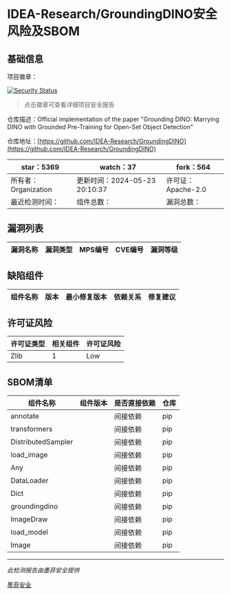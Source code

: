 # IDEA-Research/GroundingDINO安全风险及SBOM

## 基础信息

项目徽章：

[![Security Status](https://www.murphysec.com/platform3/v31/badge/1801321737771495424.svg)](https://www.murphysec.com/console/report/1778859036109139968/1801321737771495424)

> 点击徽章可查看详细项目安全报告

仓库描述：Official implementation of the paper "Grounding DINO: Marrying DINO with Grounded Pre-Training for Open-Set Object Detection"

仓库地址：[https://github.com/IDEA-Research/GroundingDINO](https://github.com/IDEA-Research/GroundingDINO)

| star：5369 | watch：37 | fork：564 |
| ----------- | -------------- | ------------ |
| 所有者：Organization | 更新时间：2024-05-23 20:10:37 | 许可证：Apache-2.0 |
| 最近检测时间： | 组件总数： | 漏洞总数： |




## 漏洞列表

| 漏洞名称 | 漏洞类型 | MPS编号 | CVE编号 | 漏洞等级 |
| ------- | ------ | ------- | ------ | ----- |





## 缺陷组件

| 组件名称 | 版本 | 最小修复版本 | 依赖关系 | 修复建议 |
| -------- | ---- | ------------ | -------- | -------- |





## 许可证风险

| 许可证类型 | 相关组件 | 许可证风险 |
| ---------- | -------- | ---------- |
|Zlib|1|Low|




## SBOM清单

| 组件名称 | 组件版本 | 是否直接依赖 | 仓库 |
| -------- | -------- | ------------ | ---- |
|annotate||间接依赖|pip|
|transformers||间接依赖|pip|
|DistributedSampler||间接依赖|pip|
|load_image||间接依赖|pip|
|Any||间接依赖|pip|
|DataLoader||间接依赖|pip|
|Dict||间接依赖|pip|
|groundingdino||间接依赖|pip|
|ImageDraw||间接依赖|pip|
|load_model||间接依赖|pip|
|Image||间接依赖|pip|


------

*此检测报告由墨菲安全提供*

[墨菲安全](www.murphysec.com)